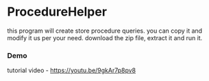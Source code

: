 # ProcedureHelper
  this program will create store procedure queries.
  you can copy it and modify it us per your need.
  download the zip file, extract it and run it.
  
### Demo 
  tutorial video - https://youtu.be/9gkAr7p8pv8
